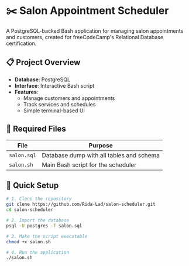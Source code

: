# ✂️ Salon Appointment Scheduler

A PostgreSQL-backed Bash application for managing salon appointments and customers, created for freeCodeCamp's Relational Database certification.

## 📋 Project Overview
- **Database**: PostgreSQL
- **Interface**: Interactive Bash script
- **Features**:
  - Manage customers and appointments
  - Track services and schedules
  - Simple terminal-based UI

## 📂 Required Files
| File | Purpose |
|------|---------|
| `salon.sql` | Database dump with all tables and schema |
| `salon.sh` | Main Bash script for the scheduler |

## 🚀 Quick Setup
```bash
# 1. Clone the repository
git clone https://github.com/Rida-Lad/salon-scheduler.git
cd salon-scheduler

# 2. Import the database
psql -U postgres -f salon.sql

# 3. Make the script executable
chmod +x salon.sh

# 4. Run the application
./salon.sh
